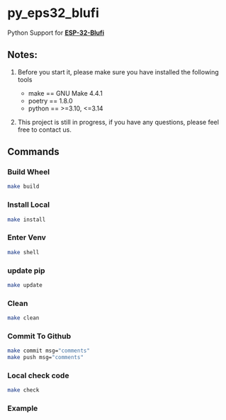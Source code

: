 # py_eps32_blufi
 Python Support for [**ESP-32-Blufi**](https://docs.espressif.com/projects/esp-idf/zh_CN/stable/esp32/api-guides/ble/blufi.html)

## Notes:

1. Before you start it, please make sure you have installed the following tools
   - make == GNU Make 4.4.1
   - poetry == 1.8.0
   - python ==  >=3.10, <=3.14

2. This project is still in progress, if you have any questions, please feel free to contact us.



## Commands

### Build Wheel

```bash
make build
```

### Install Local

```bash
make install
```

### Enter Venv 

```bash
make shell
```

### update pip 

```bash
make update
```

### Clean

```bash
make clean
```

### Commit To Github

```bash
make commit msg="comments"
make push msg="comments"
```

### Local check code

```bash
make check 
```

### Example
